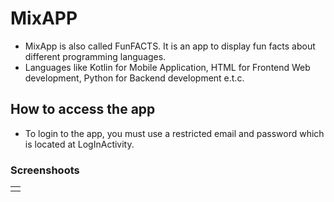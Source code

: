 # MixAPP

* MixApp is also called FunFACTS. It is an app to display fun facts about different programming languages.
* Languages like Kotlin for Mobile Application, HTML for Frontend Web development, Python for Backend development e.t.c.

## How to access the app
* To login to the app, you must use a restricted email and password which is located at LogInActivity.

### Screenshoots
<table>
  <tr>
    <td>
        
   
   </td>
    
  </tr>
 </table>
